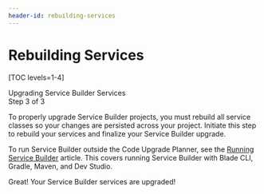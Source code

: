 ```yaml
---
header-id: rebuilding-services
---
```


# Rebuilding Services

[TOC levels=1-4]

<div class="learn-path-step">
    <p>Upgrading Service Builder Services<br>Step 3 of 3</p>
</div>

To properly upgrade Service Builder projects, you must rebuild all service
classes so your changes are persisted across your project. Initiate this step
to rebuild your services and finalize your Service Builder upgrade.

To run Service Builder outside the Code Upgrade Planner, see the
[Running Service Builder](/docs/7-2/appdev/-/knowledge_base/a/running-service-builder)
article. This covers running Service Builder with Blade CLI, Gradle, Maven, and
Dev Studio.

Great! Your Service Builder services are upgraded!
